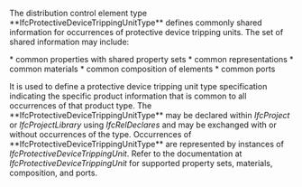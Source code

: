 The distribution control element type \*\*IfcProtectiveDeviceTrippingUnitType\*\* defines commonly shared information for occurrences of protective device tripping units. The set of shared information may include:

\* common properties with shared property sets
\* common representations
\* common materials
\* common composition of elements
\* common ports

It is used to define a protective device tripping unit type specification indicating the specific product information that is common to all occurrences of that product type. The \*\*IfcProtectiveDeviceTrippingUnitType\*\* may be declared within _IfcProject_ or _IfcProjectLibrary_ using _IfcRelDeclares_ and may be exchanged with or without occurrences of the type. Occurrences of \*\*IfcProtectiveDeviceTrippingUnitType\*\* are represented by instances of _IfcProtectiveDeviceTrippingUnit_. Refer to the documentation at _IfcProtectiveDeviceTrippingUnit_ for supported property sets, materials, composition, and ports.
